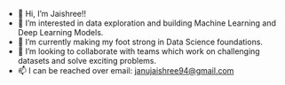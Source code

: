 - 👋 Hi, I’m Jaishree!!
- 👀 I’m interested in data exploration and building Machine Learning and Deep Learning Models.
- 🌱 I’m currently making my foot strong in Data Science foundations.
- 💞️ I’m looking to collaborate with teams which work on challenging datasets and solve exciting problems.
- 📫 I can be reached over email: janujaishree94@gmail.com

<!---
JaishreeJanu/JaishreeJanu is a ✨ special ✨ repository because its `README.md` (this file) appears on your GitHub profile.
You can click the Preview link to take a look at your changes.
--->
